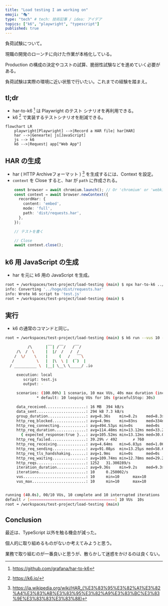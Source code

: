 ```yaml
---
title: "Load testing I am working on"
emoji: "🎭"
type: "tech" # tech: 技術記事 / idea: アイデア
topics: ["k6", "playwright", "typescript"]
published: true
---
```


負荷試験について。

現職の開発のローンチに向けた作業が本格化している。

Production の構成の決定やコストの試算、脆弱性試験などを進めていく必要がある。

負荷試験は実際の環境に近い状態で行いたい。これまでの経験を踏まえ。

## tl;dr

- har-to-k6 [^1] は Playwright のテスト シナリオを再利用できる。
- k6 [^2] で実装するテストシナリオを削減できる。

```mermaid
flowchart LR
    playwright[Playwright] -->|Record a HAR file| har[HAR]
    har -->|Genearte| js[JavaScript]
    js --> k6
    k6 -->|Request| app["Web App"]
```

## HAR の生成

- har ( HTTP Archiveフォーマット ) [^3] を生成するには、Context を設定。
- `context` を Close すると、har が `path` に作成される。

```typescript
    const browser = await chromium.launch(); // Or 'chromium' or 'webkit'.
    const context = await browser.newContext({
      recordHar: {
        content: 'embed',
        mode: 'full',
        path: 'dist/requests.har',
      },
    });

    // テストを書く

    // Close
    await context.close();
```

## k6 用 JavaScript の生成

- har を元に k6 用の JavaScript を生成。

```bash
root ➜ /workspaces/test-project/load-testing (main) $ npx har-to-k6 ../hoge/dist/requests.har -o test.js
info: Converting '../hoge/dist/requests.har'
info: Wrote k6 script to 'test.js'
root ➜ /workspaces/test-project/load-testing (main) $ 
```

## 実行

- k6 の通常のコマンドと同じ。

```bash
root ➜ /workspaces/test-project/load-testing (main) $ k6 run --vus 10 --duration 10s test.js 

          /\      |‾‾| /‾‾/   /‾‾/   
     /\  /  \     |  |/  /   /  /    
    /  \/    \    |     (   /   ‾‾\  
   /          \   |  |\  \ |  (‾)  | 
  / __________ \  |__| \__\ \_____/ .io

     execution: local
        script: test.js
        output: -

     scenarios: (100.00%) 1 scenario, 10 max VUs, 40s max duration (incl. graceful stop):
              * default: 10 looping VUs for 10s (gracefulStop: 30s)

     data_received..................: 16 MB  394 kB/s
     data_sent......................: 294 kB 7.3 kB/s
     group_duration.................: avg=8.36s    min=8.2s    med=8.3s    max=8.63s    p(90)=8.62s    p(95)=8.62s   
     http_req_blocked...............: avg=4.9ms    min=83ns    med=334ns   max=247.93ms p(90)=1.08µs   p(95)=1.58µs  
     http_req_connecting............: avg=494.53µs min=0s      med=0s      max=26.69ms  p(90)=0s       p(95)=0s      
     http_req_duration..............: avg=114.48ms min=13.12ms med=33.23ms max=4.53s    p(90)=149.8ms  p(95)=182.3ms 
       { expected_response:true }...: avg=105.52ms min=13.12ms med=30.01ms max=4.53s    p(90)=138.03ms p(95)=180.32ms
     http_req_failed................: 39.29% ✓ 492       ✗ 760 
     http_req_receiving.............: avg=4.64ms   min=6.83µs  med=1.06ms  max=157.88ms p(90)=8.09ms   p(95)=10.31ms 
     http_req_sending...............: avg=91.08µs  min=13.25µs med=58.68µs max=3.82ms   p(90)=165.77µs p(95)=231.4µs 
     http_req_tls_handshaking.......: avg=1.9ms    min=0s      med=0s      max=168.4ms  p(90)=0s       p(95)=0s      
     http_req_waiting...............: avg=109.74ms min=12.78ms med=29.25ms max=4.53s    p(90)=108.1ms  p(95)=180.7ms 
     http_reqs......................: 1252   31.300289/s
     iteration_duration.............: avg=9.36s    min=9.2s    med=9.3s    max=9.63s    p(90)=9.63s    p(95)=9.63s   
     iterations.....................: 10     0.250002/s
     vus............................: 10     min=10      max=10
     vus_max........................: 10     min=10      max=10


running (40.0s), 00/10 VUs, 10 complete and 10 interrupted iterations
default ✓ [======================================] 10 VUs  10s
root ➜ /workspaces/test-project/load-testing (main) 
```

## Conclusion

最近は、TypeScript 以外を触る機会が減った。

個人的に取り組めるものがないか考えてみようと思う。

業務で取り組むのが一番良いと思うが、散らかして迷惑をかけるのは良くない。

[^1]: https://github.com/grafana/har-to-k6
[^2]: https://k6.io/
[^3]: https://ja.wikipedia.org/wiki/HAR_(%E3%83%95%E3%82%A1%E3%82%A4%E3%83%AB%E3%83%95%E3%82%A9%E3%83%BC%E3%83%9E%E3%83%83%E3%83%88)
